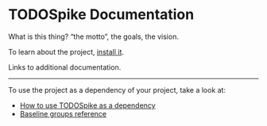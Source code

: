 # TODOSpike Documentation

What is this thing? “the motto”, the goals, the vision.

To learn about the project, [install it](how-to/how-to-load-in-pharo.md).

Links to additional documentation.

---

To use the project as a dependency of your project, take a look at:

- [How to use TODOSpike as a dependency](how-to/how-to-use-as-dependency-in-pharo.md)
- [Baseline groups reference](reference/Baseline-groups.md)

